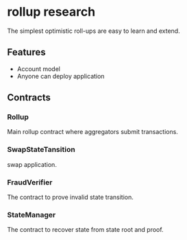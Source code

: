 # rollup research

The simplest optimistic roll-ups are easy to learn and extend.

## Features

- Account model
- Anyone can deploy application

## Contracts

### Rollup

Main rollup contract where aggregators submit transactions.

### SwapStateTansition

swap application.

### FraudVerifier

The contract to prove invalid state transition.

### StateManager

The contract to recover state from state root and proof.

